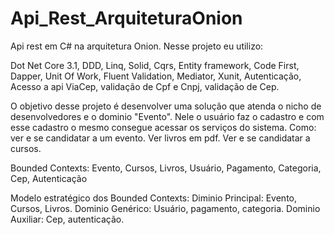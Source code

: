 # Api_Rest_ArquiteturaOnion
Api rest em C# na arquitetura Onion.
Nesse projeto eu utilizo:

Dot Net Core 3.1, DDD, Linq, Solid, Cqrs, Entity framework, Code First, Dapper, Unit Of Work, Fluent Validation, Mediator, Xunit, Autenticação, Acesso a api ViaCep, validação de Cpf e Cnpj, validação de Cep. 

O objetivo desse projeto é desenvolver uma solução que atenda o nicho de desenvolvedores e o dominio "Evento". Nele o usuário faz o cadastro e com esse cadastro o mesmo consegue acessar os serviços do sistema. Como: ver e se candidatar a um evento. Ver livros em pdf. Ver e se candidatar a cursos. 

Bounded Contexts:
Evento, Cursos, Livros, Usuário, Pagamento, Categoria, Cep, Autenticação

Modelo estratégico dos Bounded Contexts: 
Diminio Principal: Evento, Cursos, Livros.
Dominio Genérico: Usuário, pagamento, categoria.
Dominio Auxiliar: Cep, autenticação.

